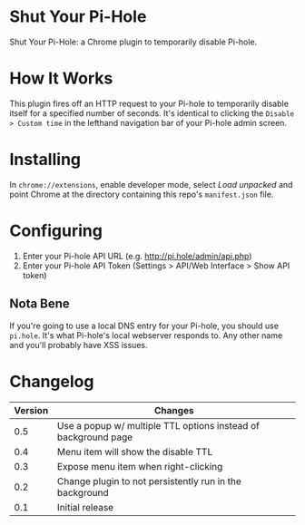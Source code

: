 # Shut Your Pi-Hole

Shut Your Pi-Hole: a Chrome plugin to temporarily disable Pi-hole.

# How It Works

This plugin fires off an HTTP request to your Pi-hole to temporarily disable itself for a specified number of seconds. It's identical to clicking the `Disable > Custom time` in the lefthand navigation bar of your Pi-hole admin screen.

# Installing

In `chrome://extensions`, enable developer mode, select _Load unpacked_ and point Chrome at the directory
containing this repo's `manifest.json` file.

# Configuring

1. Enter your Pi-hole API URL (e.g. http://pi.hole/admin/api.php)
1. Enter your Pi-hole API Token (Settings > API/Web Interface > Show API token)

## Nota Bene

If you're going to use a local DNS entry for your Pi-hole, you should use `pi.hole`. It's what Pi-hole's local webserver responds to. Any other name and you'll probably have XSS issues.

# Changelog

| Version | Changes |
| --      | --      |
| 0.5     | Use a popup w/ multiple TTL options instead of background page |
| 0.4     | Menu item will show the disable TTL |
| 0.3     | Expose menu item when right-clicking |
| 0.2     | Change plugin to not persistently run in the background |
| 0.1     | Initial release |
